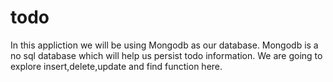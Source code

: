 # todo

In this appliction we will be using Mongodb as our database. Mongodb is a no sql database which will help us persist todo information.
We are going to explore insert,delete,update and find function here. 

